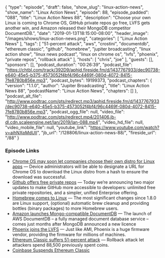 {
  "type": "episode",
  "draft": false,
  "show_slug": "linux-action-news",
  "show_name": "Linux Action News",
  "episode": 88,
  "episode_padded": "088",
  "title": "Linux Action News 88",
  "description": "Choose your own Linux is coming to Chrome OS, GitHub private repos go free, LVFS gets another win, and Amazon released their MongoDB competitor DocumentDB.",
  "date": "2019-01-13T18:15:00-08:00",
  "header_image": "/images/shows/linux-action-news.png",
  "categories": [
    "Linux Action News"
  ],
  "tags": [
    "51-percent attack",
    "aws",
    "crostini",
    "documentdb",
    "ethereum classic",
    "github",
    "homebrew",
    "jupiter broadcasting",
    "linux action show",
    "linux news podcast",
    "linux on chrome os",
    "lvfs",
    "phoenix",
    "private repos",
    "rollback attack"
  ],
  "hosts": [
    "chris",
    "joe"
  ],
  "guests": [],
  "sponsors": [],
  "podcast_duration": "00:26:39",
  "podcast_file": "https://chtbl.com/track/392D9/aphid.fireside.fm/d/1437767933/dec90738-e640-45e5-b375-4573052f4bf4/96c4469f-080d-4072-8415-7fe8780b856e.mp3",
  "podcast_bytes": 19199373,
  "podcast_chapters": {
    "version": "1.1.0",
    "author": "Jupiter Broadcasting",
    "title": "Linux Action News 88",
    "podcastName": "Linux Action News",
    "chapters": []
  },
  "podcast_alt_file": "http://www.podtrac.com/pts/redirect.mp3/aphid.fireside.fm/d/1437767933/dec90738-e640-45e5-b375-4573052f4bf4/96c4469f-080d-4072-8415-7fe8780b856e.mp3",
  "podcast_ogg_file": null,
  "video_file": "http://www.podtrac.com/pts/redirect.mp4/201406.jb-dl.cdn.scaleengine.net/lan/2019/lan-088.mp4",
  "video_hd_file": null,
  "video_mobile_file": null,
  "youtube_link": "https://www.youtube.com/watch?v=aihNXpMdUII",
  "jb_url": "/128806/linux-action-news-88/",
  "fireside_url": "/88"
}


### Episode Links

  * [Chrome OS may soon let companies choose their own distro for Linux apps](https://9to5google.com/2019/01/09/chrome-os-enterprise-linux-distros-apps/ "Chrome OS may soon let companies choose their own distro for Linux apps") — Device administrators will be able to designate a URL for Chrome OS to download the Linux distro from a hash to ensure the download was successful.
  * [Github offers free private repos](https://blog.github.com/2019-01-07-new-year-new-github/ "Github offers free private repos") — Today we’re announcing two major updates to make GitHub more accessible to developers: unlimited free private repositories, and a simpler, unified Enterprise offering. 
  * [Homebrew comes to Linux](https://brew.sh/2019/01/09/homebrew-1.9.0/ "Homebrew comes to Linux") — The most significant changes since 1.8.0 are Linux support, (optional) automatic brew cleanup and providing bottles (binary packages) to more Homebrew users.
  * [Amazon launches Mongo-compatible DocumentDB](https://www.theregister.co.uk/2019/01/10/amazon_documentdb/ "Amazon launches Mongo-compatible DocumentDB") — The launch of AWS DocumentDB – a fully managed document database service – comes just months after MongoDB announced a new licence 
  * [Phoenix joins the LVFS](https://blogs.gnome.org/hughsie/2019/01/09/phoenix-joins-the-lvfs/ "Phoenix joins the LVFS") — Just like AMI, Phoenix is a huge firmware vendor, providing the firmware for millions of machines.
  * [Ethereum Classic suffers 51-percent attack](https://arstechnica.com/information-technology/2019/01/almost-500000-in-ethereum-coin-stolen-by-forking-its-blockchain/ "Ethereum Classic suffers 51-percent attack") — Rollback attack let attackers spend 88,500 previously spent coins.
  * [Coinbase Suspends Ethereum Classic](https://www.coindesk.com/coinbase-suspends-ethereum-classic-after-blockchain-history-rewrites "Coinbase Suspends Ethereum Classic")



